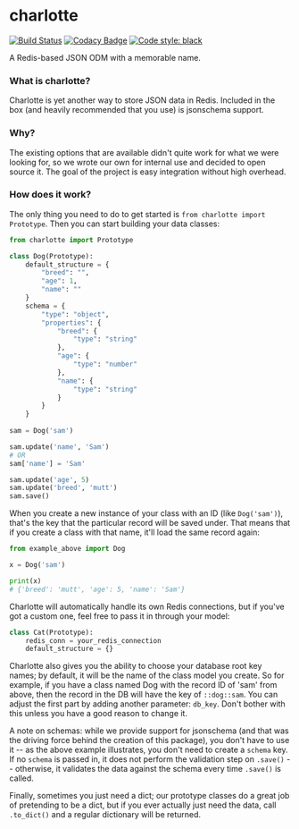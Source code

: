 # charlotte

[![Build Status](https://travis-ci.org/GrafeasGroup/charlotte.svg?branch=master)](https://travis-ci.org/GrafeasGroup/charlotte)
[![Codacy Badge](https://api.codacy.com/project/badge/Grade/84632bae1d3f4dd8ad69cf90fd0a8d6b)](https://www.codacy.com/app/joe-kaufeld/charlotte?utm_source=github.com&amp;utm_medium=referral&amp;utm_content=GrafeasGroup/charlotte&amp;utm_campaign=Badge_Grade)
[![Code style: black](https://img.shields.io/badge/code%20style-black-000000.svg)](https://github.com/ambv/black)

A Redis-based JSON ODM with a memorable name.

### What is charlotte?
Charlotte is yet another way to store JSON data in Redis. Included in the box (and heavily recommended that you use) is jsonschema support.


### Why?
The existing options that are available didn't quite work for what we were looking for, so we wrote our own for internal use and decided to open source it. The goal of the project is easy integration without high overhead.

### How does it work?

The only thing you need to do to get started is `from charlotte import Prototype`. Then you can start building your data classes:

```python
from charlotte import Prototype

class Dog(Prototype):
    default_structure = {
        "breed": "",
        "age": 1,
        "name": ""
    }
    schema = {
        "type": "object",
        "properties": {
            "breed": {
                "type": "string"
            },
            "age": {
                "type": "number"
            },
            "name": {
                "type": "string"
            }
        }
    }
    
sam = Dog('sam')

sam.update('name', 'Sam')
# OR
sam['name'] = 'Sam'

sam.update('age', 5)
sam.update('breed', 'mutt')
sam.save()
```
When you create a new instance of your class with an ID (like `Dog('sam')`), that's the key that the particular record will be saved under. That means that if you create a class with that name, it'll load the same record again:

```python
from example_above import Dog

x = Dog('sam')

print(x)
# {'breed': 'mutt', 'age': 5, 'name': 'Sam'}
```
Charlotte will automatically handle its own Redis connections, but if you've got a custom one, feel free to pass it in through your model:

```python
class Cat(Prototype):
    redis_conn = your_redis_connection
    default_structure = {}
```
Charlotte also gives you the ability to choose your database root key names; by default, it will be the name of the class model you create. So for example, if you have a class named Dog with the record ID of 'sam' from above, then the record in the DB will have the key of `::dog::sam`. You can adjust the first part by adding another parameter: `db_key`. Don't bother with this unless you have a good reason to change it.

A note on schemas: while we provide support for jsonschema (and that was the driving force behind the creation of this package), you don't have to use it -- as the above example illustrates, you don't need to create a `schema` key. If no `schema` is passed in, it does not perform the validation step on `.save()` -- otherwise, it validates the data against the schema every time `.save()` is called.

Finally, sometimes you just need a dict; our prototype classes do a great job of pretending to be a dict, but if you ever actually just need the data, call `.to_dict()` and a regular dictionary will be returned.
